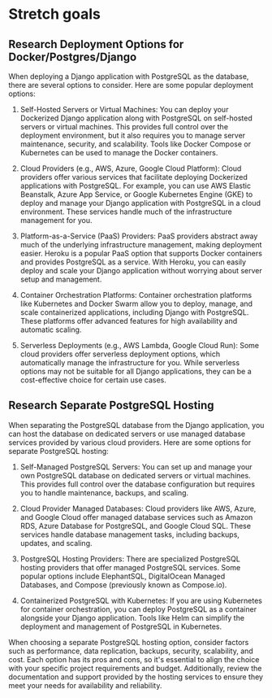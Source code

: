 # Stretch goals

## Research Deployment Options for Docker/Postgres/Django

When deploying a Django application with PostgreSQL as the database, there are several options to consider. Here are some popular deployment options:

1. Self-Hosted Servers or Virtual Machines:
   You can deploy your Dockerized Django application along with PostgreSQL on self-hosted servers or virtual machines. This provides full control over the deployment environment, but it also requires you to manage server maintenance, security, and scalability. Tools like Docker Compose or Kubernetes can be used to manage the Docker containers.

2. Cloud Providers (e.g., AWS, Azure, Google Cloud Platform):
   Cloud providers offer various services that facilitate deploying Dockerized applications with PostgreSQL. For example, you can use AWS Elastic Beanstalk, Azure App Service, or Google Kubernetes Engine (GKE) to deploy and manage your Django application with PostgreSQL in a cloud environment. These services handle much of the infrastructure management for you.

3. Platform-as-a-Service (PaaS) Providers:
   PaaS providers abstract away much of the underlying infrastructure management, making deployment easier. Heroku is a popular PaaS option that supports Docker containers and provides PostgreSQL as a service. With Heroku, you can easily deploy and scale your Django application without worrying about server setup and management.

4. Container Orchestration Platforms:
   Container orchestration platforms like Kubernetes and Docker Swarm allow you to deploy, manage, and scale containerized applications, including Django with PostgreSQL. These platforms offer advanced features for high availability and automatic scaling.

5. Serverless Deployments (e.g., AWS Lambda, Google Cloud Run):
   Some cloud providers offer serverless deployment options, which automatically manage the infrastructure for you. While serverless options may not be suitable for all Django applications, they can be a cost-effective choice for certain use cases.

## Research Separate PostgreSQL Hosting

When separating the PostgreSQL database from the Django application, you can host the database on dedicated servers or use managed database services provided by various cloud providers. Here are some options for separate PostgreSQL hosting:

1. Self-Managed PostgreSQL Servers:
   You can set up and manage your own PostgreSQL database on dedicated servers or virtual machines. This provides full control over the database configuration but requires you to handle maintenance, backups, and scaling.

2. Cloud Provider Managed Databases:
   Cloud providers like AWS, Azure, and Google Cloud offer managed database services such as Amazon RDS, Azure Database for PostgreSQL, and Google Cloud SQL. These services handle database management tasks, including backups, updates, and scaling.

3. PostgreSQL Hosting Providers:
   There are specialized PostgreSQL hosting providers that offer managed PostgreSQL services. Some popular options include ElephantSQL, DigitalOcean Managed Databases, and Compose (previously known as Compose.io).

4. Containerized PostgreSQL with Kubernetes:
   If you are using Kubernetes for container orchestration, you can deploy PostgreSQL as a container alongside your Django application. Tools like Helm can simplify the deployment and management of PostgreSQL in Kubernetes.

When choosing a separate PostgreSQL hosting option, consider factors such as performance, data replication, backups, security, scalability, and cost. Each option has its pros and cons, so it's essential to align the choice with your specific project requirements and budget. Additionally, review the documentation and support provided by the hosting services to ensure they meet your needs for availability and reliability.
